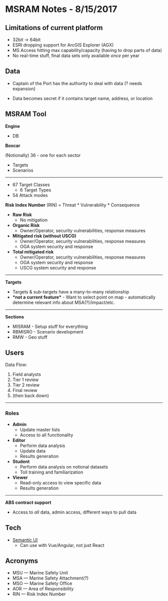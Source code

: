 # MSRAM Notes - 8/15/2017

## Limitations of current platform

- 32bit -> 64bit
- ESRI dropping support for ArcGIS Explorer (AGX)
- MS Access hitting max capability/capacity (having to drop parts of data)
- No real-time stuff, final data sets only available *once* per year

## Data

- Captain of the Port has the authority to deal with data (? needs expansion)

- Data becomes secret if it contains target name, address, or location

## MSRAM Tool

**Engine**

- DB

**Boxcar**

(Notionally) 36 - one for each sector

- Targets
- Scenarios

---

- 67 Target Classes
	- 6 Target Types
- 54 Attack modes

**Risk Index Number** (RIN) = Threat \* Vulnerability \* Consequence

- **Raw Risk**
	- No mitigation
- **Organic Risk**
	- Owner/Operator, security vulnerabilities, response measures
- **Mitigated risk (without USCG)**
	- Owner/Operator, security vulnerabilities, response measures
	- OGA system security and response
- **Total mitigated risk**
	- Owner/Operator, security vulnerabilities, response measures
	- OGA system security and response
	- USCG system security and response

---

**Targets**

- Targets & sub-targets have a many-to-many relationship
- **\*not a current feature\*** - Want to select point on map - automatically determine relevant info about MSA(?)/impact/etc.

---

**Sections**

- MISRAM - Setup stuff for everything
- RBMISRO - Scenario development
- RMW - Geo stuff

## Users

Data Flow:

1. Field analysts
1. Tier 1 review
1. Tier 2 review
1. Final review
1. (then back down)

---

### Roles

- **Admin**
	- Update master lists
	- Access to all functionality
- **Editor**
	- Perform data analysis
	- Update data
	- Results generation
- **Student**
	- Perform data analysis on notional datasets
	- Toll training and familiarization
- **Viewer**
	- Read-only access to view specific data
	- Results generation

---

**ABS contract support**

- Access to *all* data, admin access, different ways to pull data

## Tech

- [Semantic UI](https://semantic-ui.com/)
	- Can use with Vue/Angular, not just React

## Acronyms

- MSU &mdash; Marine Safety Unit
- MSA &mdash; Marine Safety Attachment(?)
- MSO &mdash; Marine Safety Office
- AOR &mdash; Area of Responsibility
- RIN &mdash; Risk Index Number
